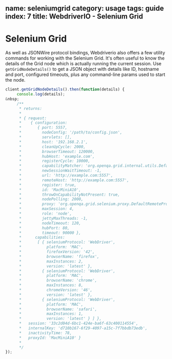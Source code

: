 name: seleniumgrid
category: usage
tags: guide
index: 7
title: WebdriverIO - Selenium Grid
---

Selenium Grid
=====================

As well as JSONWire protocol bindings, Webdriverio also offers a few utility commands for working with the Selenium Grid. It's often useful to know the details of the Grid node which is actually running the current session. Use `getGridNodeDetails()` to get a JSON object with details like ID, hostname and port, configured timeouts, plus any command-line params used to start the node.

```js
client.getGridNodeDetails().then(function(details) {
     console.log(details);
&nbsp;
     /**
      * returns:
      *
      * { request:
      *    { configuration:
      *       { port: 5557,
      *         nodeConfig: '/path/to/config.json',
      *         servlets: [],
      *         host: '192.168.2.1',
      *         cleanUpCycle: 2000,
      *         browserTimeout: 120000,
      *         hubHost: 'example.com',
      *         registerCycle: 10000,
      *         capabilityMatcher: 'org.openqa.grid.internal.utils.DefaultCapabilityMatcher',
      *         newSessionWaitTimeout: -1,
      *         url: 'http://example.com:5557',
      *         remoteHost: 'http://example.com:5557',
      *         register: true,
      *         id: 'MacMiniA10',
      *         throwOnCapabilityNotPresent: true,
      *         nodePolling: 2000,
      *         proxy: 'org.openqa.grid.selenium.proxy.DefaultRemoteProxy',
      *         maxSession: 4,
      *         role: 'node',
      *         jettyMaxThreads: -1,
      *         nodeTimeout: 120,
      *         hubPort: 80,
      *         timeout: 90000 },
      *      capabilities:
      *       [ { seleniumProtocol: 'WebDriver',
      *           platform: 'MAC',
      *           firefoxVersion: '42',
      *           browserName: 'firefox',
      *           maxInstances: 2,
      *           version: 'latest' },
      *         { seleniumProtocol: 'WebDriver',
      *           platform: 'MAC',
      *           browserName: 'chrome',
      *           maxInstances: 8,
      *           chromeVersion: '46',
      *           version: 'latest' },
      *         { seleniumProtocol: 'WebDriver',
      *           platform: 'MAC',
      *           browserName: 'safari',
      *           maxInstances: 1,
      *           version: 'latest' } ] },
      *   session: '33c2d04d-6bc1-424e-ba6f-63c400114554',
      *   internalKey: 'd710b167-6f29-4097-a15c-7f7bbdb73edb',
      *   inactivityTime: 78,
      *   proxyId: 'MacMiniA10' }
      *
      */
});
```

